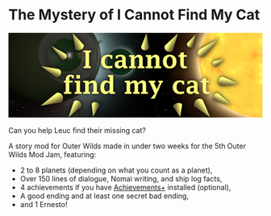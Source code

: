 # The Mystery of I Cannot Find My Cat
![Thumbnail](/thumbnail.png)

Can you help Leuc find their missing cat?

A story mod for Outer Wilds made in under two weeks for the 5th Outer Wilds Mod Jam, featuring:
- 2 to 8 planets (depending on what you count as a planet),
- Over 150 lines of dialogue, Nomai writing, and ship log facts,
- 4 achievements if you have [Achievements+](https://outerwildsmods.com/mods/achievements/) installed (optional),
- A good ending and at least one secret bad ending,
- and 1 Ernesto!

